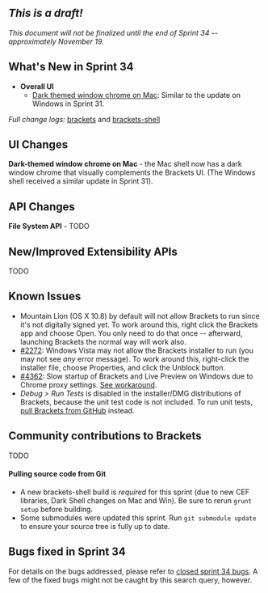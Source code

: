 _This is a draft!_
--------------------
_This document will not be finalized until the end of Sprint 34 -- approximately November 19._

What's New in Sprint 34
-----------------------
* **Overall UI**
    * [Dark themed window chrome on Mac](https://trello.com/c/oyGfEvrK/900-3-into-darkness-shell-osx): Similar to the update on Windows in Sprint 31.

_Full change logs:_ [brackets](https://github.com/adobe/brackets/compare/sprint-33...sprint-34#commits_bucket) and [brackets-shell](https://github.com/adobe/brackets-shell/compare/sprint-33...sprint-34#commits_bucket)


UI Changes
----------
**Dark-themed window chrome on Mac** - the Mac shell now has a dark window chrome that visually complements the Brackets UI. (The Windows shell received a similar update in Sprint 31).


API Changes
-----------

**File System API** - TODO


New/Improved Extensibility APIs
-------------------------------
TODO


Known Issues
------------
* Mountain Lion (OS X 10.8) by default will not allow Brackets to run since it's not digitally signed yet. To work around this, right click the Brackets app and choose Open. You only need to do that once -- afterward, launching Brackets the normal way will work also.
* [#2272](https://github.com/adobe/brackets/issues/2272): Windows Vista may not allow the Brackets installer to run (you may not see _any_ error message). To work around this, right-click the installer file, choose Properties, and click the Unblock button.
* [#4362](https://github.com/adobe/brackets/issues/4362): Slow startup of Brackets and Live Preview on Windows due to Chrome proxy settings. [See workaround](https://support.google.com/chrome/answer/106010?hl=en).
* _Debug > Run Tests_ is disabled in the installer/DMG distributions of Brackets, because the unit test code is not included. To run unit tests, [pull Brackets from GitHub](https://github.com/adobe/brackets/wiki/How-to-Hack-on-Brackets#wiki-getcode) instead.


Community contributions to Brackets
-----------------------------------
TODO

#### Pulling source code from Git
* A new brackets-shell build is _required_ for this sprint (due to new CEF libraries, Dark Shell changes on Mac and Win). Be sure to rerun `grunt setup` before building.
* Some submodules were updated this sprint. Run `git submodule update` to ensure your source tree is fully up to date.


Bugs fixed in Sprint 34
-----------------------
For details on the bugs addressed, please refer to [closed sprint 34 bugs](https://github.com/adobe/brackets/issues?labels=&milestone=21&state=closed). A few of the fixed bugs might not be caught by this search query, however.